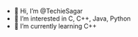 - 👋 Hi, I’m @TechieSagar
- 👀 I’m interested in C, C++, Java, Python
- 🌱 I’m currently learning C++


<!---
TechieSagar/TechieSagar is a ✨ special ✨ repository because its `README.md` (this file) appears on your GitHub profile.
You can click the Preview link to take a look at your changes.

- 💞️ I’m looking to collaborate on ...
- 📫 How to reach me ...
- 😄 Pronouns: ...
- ⚡ Fun fact: ...
--->
